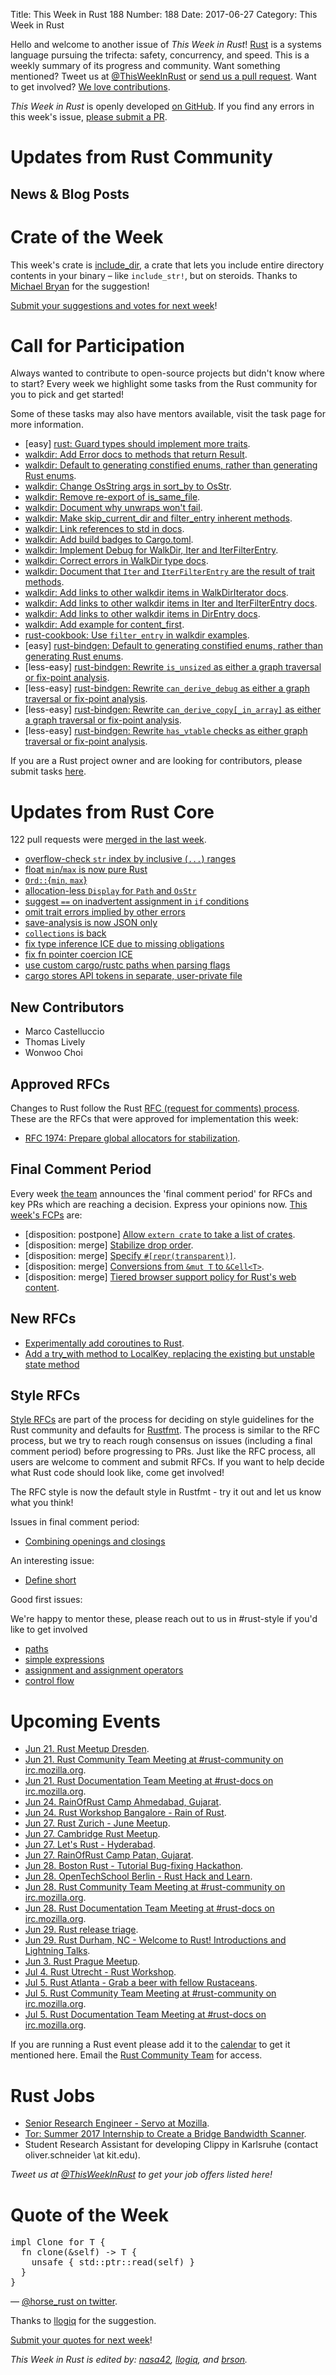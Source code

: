 Title: This Week in Rust 188
Number: 188
Date: 2017-06-27
Category: This Week in Rust

Hello and welcome to another issue of *This Week in Rust*!
[Rust](http://rust-lang.org) is a systems language pursuing the trifecta: safety, concurrency, and speed.
This is a weekly summary of its progress and community.
Want something mentioned? Tweet us at [@ThisWeekInRust](https://twitter.com/ThisWeekInRust) or [send us a pull request](https://github.com/cmr/this-week-in-rust).
Want to get involved? [We love contributions](https://github.com/rust-lang/rust/blob/master/CONTRIBUTING.md).

*This Week in Rust* is openly developed [on GitHub](https://github.com/cmr/this-week-in-rust).
If you find any errors in this week's issue, [please submit a PR](https://github.com/cmr/this-week-in-rust/pulls).

# Updates from Rust Community

## News & Blog Posts

# Crate of the Week

This week's crate is [include_dir](https://crates.io/crates/include_dir), a crate that lets you include entire directory contents in your binary – like `include_str!`, but on steroids. Thanks to [Michael Bryan](https://users.rust-lang.org/u/Michael-F-Bryan) for the suggestion!

[Submit your suggestions and votes for next week][submit_crate]!

[submit_crate]: https://users.rust-lang.org/t/crate-of-the-week/2704

# Call for Participation

Always wanted to contribute to open-source projects but didn't know where to start?
Every week we highlight some tasks from the Rust community for you to pick and get started!

Some of these tasks may also have mentors available, visit the task page for more information.

* [easy] [rust: Guard types should implement more traits](https://github.com/rust-lang/rust/issues/24372).
* [walkdir: Add Error docs to methods that return Result](https://github.com/BurntSushi/walkdir/issues/24).
* [walkdir: Default to generating constified enums, rather than generating Rust enums](https://github.com/servo/rust-bindgen/issues/758).
* [walkdir: Change OsString args in sort_by to OsStr](https://github.com/BurntSushi/walkdir/issues/44).
* [walkdir: Remove re-export of is_same_file](https://github.com/BurntSushi/walkdir/issues/43).
* [walkdir: Document why unwraps won't fail](https://github.com/BurntSushi/walkdir/issues/42).
* [walkdir: Make skip_current_dir and filter_entry inherent methods](https://github.com/BurntSushi/walkdir/issues/40).
* [walkdir: Link references to std in docs](https://github.com/BurntSushi/walkdir/issues/39).
* [walkdir: Add build badges to Cargo.toml](https://github.com/BurntSushi/walkdir/issues/35).
* [walkdir: Implement Debug for WalkDir, Iter and IterFilterEntry](https://github.com/BurntSushi/walkdir/issues/34).
* [walkdir: Correct errors in WalkDir type docs](https://github.com/BurntSushi/walkdir/issues/32).
* [walkdir: Document that `Iter` and `IterFilterEntry` are the result of trait methods](https://github.com/BurntSushi/walkdir/issues/31).
* [walkdir: Add links to other walkdir items in WalkDirIterator docs](https://github.com/BurntSushi/walkdir/issues/30).
* [walkdir: Add links to other walkdir items in Iter and IterFilterEntry docs](https://github.com/BurntSushi/walkdir/issues/28).
* [walkdir: Add links to other walkdir items in DirEntry docs](https://github.com/BurntSushi/walkdir/issues/27).
* [walkdir: Add example for content_first](https://github.com/BurntSushi/walkdir/issues/26).
* [rust-cookbook: Use `filter_entry` in walkdir examples](https://github.com/brson/rust-cookbook/issues/182).
* [easy] [rust-bindgen: Default to generating constified enums, rather than generating Rust enums](https://github.com/servo/rust-bindgen/issues/758).
* [less-easy] [rust-bindgen: Rewrite `is_unsized` as either a graph traversal or fix-point analysis](https://github.com/servo/rust-bindgen/issues/768).
* [less-easy] [rust-bindgen: Rewrite `can_derive_debug` as either a graph traversal or fix-point analysis](https://github.com/servo/rust-bindgen/issues/767).
* [less-easy] [rust-bindgen: Rewrite `can_derive_copy[_in_array]` as either a graph traversal or fix-point analysis](https://github.com/servo/rust-bindgen/issues/766).
* [less-easy] [rust-bindgen: Rewrite `has_vtable` checks as either graph traversal or fix-point analysis](https://github.com/servo/rust-bindgen/issues/765).

If you are a Rust project owner and are looking for contributors, please submit tasks [here][guidelines].

[guidelines]: https://users.rust-lang.org/t/twir-call-for-participation/4821

# Updates from Rust Core

122 pull requests were [merged in the last week][merged].

[merged]: https://github.com/issues?q=is%3Apr+org%3Arust-lang+is%3Amerged+merged%3A2017-06-12..2017-06-19

* [overflow-check `str` index by inclusive (`...`) ranges](https://github.com/rust-lang/rust/pull/42428)
* [float `min`/`max` is now pure Rust](https://github.com/rust-lang/rust/pull/42430)
* [`Ord::`{`min`, `max`}](https://github.com/rust-lang/rust/pull/42496)
* [allocation-less `Display` for `Path` and `OsStr`](https://github.com/rust-lang/rust/pull/42613)
* [suggest `==` on inadvertent assignment in `if` conditions](https://github.com/rust-lang/rust/pull/42649)
* [omit trait errors implied by other errors](https://github.com/rust-lang/rust/pull/41840)
* [save-analysis is now JSON only](https://github.com/rust-lang/rust/pull/42650)
* [`collections` is back](https://github.com/rust-lang/rust/pull/42720)
* [fix type inference ICE due to missing obligations](https://github.com/rust-lang/rust/pull/42659)
* [fix fn pointer coercion ICE](https://github.com/rust-lang/rust/pull/42735)
* [use custom cargo/rustc paths when parsing flags](https://github.com/rust-lang/rust/pull/42695)
* [cargo stores API tokens in separate, user-private file](https://github.com/rust-lang/cargo/pull/3978)

## New Contributors

* Marco Castelluccio
* Thomas Lively
* Wonwoo Choi

## Approved RFCs

Changes to Rust follow the Rust [RFC (request for comments)
process](https://github.com/rust-lang/rfcs#rust-rfcs). These
are the RFCs that were approved for implementation this week:

* [RFC 1974: Prepare global allocators for stabilization](https://github.com/rust-lang/rfcs/pull/1974).

## Final Comment Period

Every week [the team](https://www.rust-lang.org/team.html) announces the
'final comment period' for RFCs and key PRs which are reaching a
decision. Express your opinions now. [This week's FCPs][fcp] are:

[fcp]: https://github.com/rust-lang/rfcs/labels/final-comment-period

* [disposition: postpone] [Allow `extern crate` to take a list of crates](https://github.com/rust-lang/rfcs/pull/1875).
* [disposition: merge] [Stabilize drop order](https://github.com/rust-lang/rfcs/pull/1857).
* [disposition: merge] [Specify `#[repr(transparent)]`](https://github.com/rust-lang/rfcs/pull/1758).
* [disposition: merge] [Conversions from `&mut T` to `&Cell<T>`](https://github.com/rust-lang/rfcs/pull/1789).
* [disposition: merge] [Tiered browser support policy for Rust's web content](https://github.com/rust-lang/rfcs/pull/1985).

## New RFCs

* [Experimentally add coroutines to Rust](https://github.com/rust-lang/rfcs/pull/2033).
* [Add a try_with method to LocalKey, replacing the existing but unstable state method](https://github.com/rust-lang/rfcs/pull/2030)

## Style RFCs

[Style RFCs](https://github.com/rust-lang-nursery/fmt-rfcs) are part of the process for deciding on style guidelines for the Rust community and defaults for [Rustfmt](https://github.com/rust-lang-nursery/rustfmt). The process is similar to the RFC process, but we try to reach rough consensus on issues (including a final comment period) before progressing to PRs. Just like the RFC process, all users are welcome to comment and submit RFCs. If you want to help decide what Rust code should look like, come get involved!

The RFC style is now the default style in Rustfmt - try it out and let us know what you think!

Issues in final comment period:

* [Combining openings and closings](https://github.com/rust-lang-nursery/fmt-rfcs/issues/61)

An interesting issue:

* [Define short](https://github.com/rust-lang-nursery/fmt-rfcs/issues/47)

Good first issues:

We're happy to mentor these, please reach out to us in #rust-style if you'd like to get involved

* [paths](https://github.com/rust-lang-nursery/fmt-rfcs/issues/69)
* [simple expressions](https://github.com/rust-lang-nursery/fmt-rfcs/issues/68)
* [assignment and assignment operators](https://github.com/rust-lang-nursery/fmt-rfcs/issues/67)
* [control flow](https://github.com/rust-lang-nursery/fmt-rfcs/issues/62)

# Upcoming Events

* [Jun 21. Rust Meetup Dresden](https://www.meetup.com/Mozilla-Community-Dresden/events/240188745/).
* [Jun 21. Rust Community Team Meeting at #rust-community on irc.mozilla.org](https://chat.mibbit.com/?server=irc.mozilla.org&channel=%23rust-community).
* [Jun 21. Rust Documentation Team Meeting at #rust-docs on irc.mozilla.org](https://chat.mibbit.com/?server=irc.mozilla.org&channel=%23rust-docs).
* [Jun 24. RainOfRust Camp Ahmedabad, Gujarat](https://reps.mozilla.org/e/rainofrust-camp-ahmedabad-gujarat/).
* [Jun 24. Rust Workshop Bangalore - Rain of Rust](https://reps.mozilla.org/e/rust-workshop-rain-of-rust/).
* [Jun 27. Rust Zurich - June Meetup](https://www.meetup.com/de-DE/Rust-Zurich/events/240752079/).
* [Jun 27. Cambridge Rust Meetup](https://www.meetup.com/Cambridge-Rust-Meetup/events/240812524/).
* [Jun 27. Let's Rust - Hyderabad](https://reps.mozilla.org/e/let-s-rust/).
* [Jun 27. RainOfRust Camp Patan, Gujarat](https://reps.mozilla.org/e/rainofrust-camp-patan-gujarat/).
* [Jun 28. Boston Rust - Tutorial Bug-fixing Hackathon](https://www.meetup.com/BostonRust/events/240244837/).
* [Jun 28. OpenTechSchool Berlin - Rust Hack and Learn](https://www.meetup.com/opentechschool-berlin/events/240365553/).
* [Jun 28. Rust Community Team Meeting at #rust-community on irc.mozilla.org](https://chat.mibbit.com/?server=irc.mozilla.org&channel=%23rust-community).
* [Jun 28. Rust Documentation Team Meeting at #rust-docs on irc.mozilla.org](https://chat.mibbit.com/?server=irc.mozilla.org&channel=%23rust-docs).
* [Jun 29. Rust release triage](https://internals.rust-lang.org/t/release-cycle-triage-proposal/3544).
* [Jun 29. Rust  Durham, NC - Welcome to Rust! Introductions and Lightning Talks](https://www.meetup.com/triangle-rustaceans/events/240942367/).
* [Jun  3. Rust Prague Meetup](https://www.meetup.com/rust-prague/events/240884817/).
* [Jul  4. Rust Utrecht - Rust Workshop](https://www.meetup.com/Rust-Utrecht/events/240660834/).
* [Jul  5. Rust Atlanta - Grab a beer with fellow Rustaceans](https://www.meetup.com/Rust-ATL/events/rhvgrmywkbhb/).
* [Jul  5. Rust Community Team Meeting at #rust-community on irc.mozilla.org](https://chat.mibbit.com/?server=irc.mozilla.org&channel=%23rust-community).
* [Jul  5. Rust Documentation Team Meeting at #rust-docs on irc.mozilla.org](https://chat.mibbit.com/?server=irc.mozilla.org&channel=%23rust-docs).

If you are running a Rust event please add it to the [calendar] to get
it mentioned here. Email the [Rust Community Team][community] for access.

[calendar]: https://www.google.com/calendar/embed?src=apd9vmbc22egenmtu5l6c5jbfc%40group.calendar.google.com
[community]: mailto:community-team@rust-lang.org

# Rust Jobs

* [Senior Research Engineer - Servo at Mozilla](https://careers.mozilla.org/position/gh/727971).
* [Tor: Summer 2017 Internship to Create a Bridge Bandwidth Scanner](https://blog.torproject.org/blog/summer-2017-internship-create-bridge-bandwidth-scanner).
* Student Research Assistant for developing Clippy in Karlsruhe (contact oliver.schneider \at kit.edu).

*Tweet us at [@ThisWeekInRust](https://twitter.com/ThisWeekInRust) to get your job offers listed here!*

# Quote of the Week

<pre>impl<T> Clone for T {
  fn clone(&self) -> T {
    unsafe { std::ptr::read(self) }
  }
}</pre>

— [@horse_rust on twitter](https://twitter.com/horse_rust/status/876205034999996417).

Thanks to [llogiq](https://users.rust-lang.org/t/twir-quote-of-the-week/328/407) for the suggestion.

[Submit your quotes for next week][submit]!

[submit]: http://users.rust-lang.org/t/twir-quote-of-the-week/328

*This Week in Rust is edited by: [nasa42](https://github.com/nasa42), [llogiq](https://github.com/llogiq), and [brson](https://github.com/brson).*
